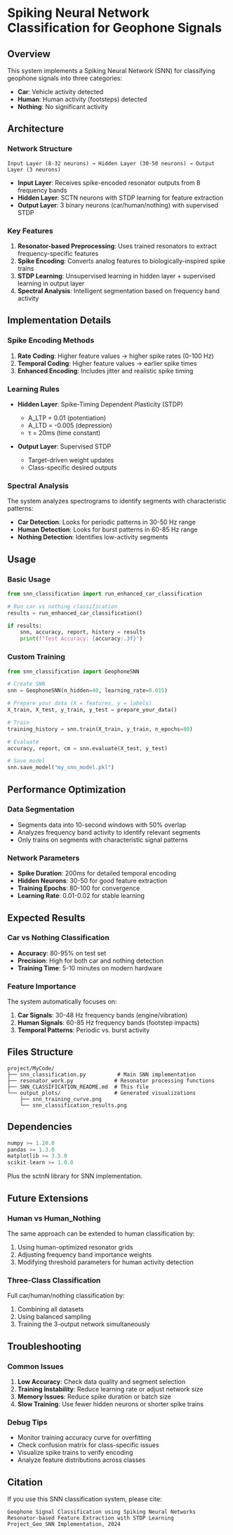 # Spiking Neural Network Classification for Geophone Signals

## Overview

This system implements a Spiking Neural Network (SNN) for classifying geophone signals into three categories:
- **Car**: Vehicle activity detected
- **Human**: Human activity (footsteps) detected  
- **Nothing**: No significant activity

## Architecture

### Network Structure
```
Input Layer (8-32 neurons) → Hidden Layer (30-50 neurons) → Output Layer (3 neurons)
```

- **Input Layer**: Receives spike-encoded resonator outputs from 8 frequency bands
- **Hidden Layer**: SCTN neurons with STDP learning for feature extraction
- **Output Layer**: 3 binary neurons (car/human/nothing) with supervised STDP

### Key Features

1. **Resonator-based Preprocessing**: Uses trained resonators to extract frequency-specific features
2. **Spike Encoding**: Converts analog features to biologically-inspired spike trains
3. **STDP Learning**: Unsupervised learning in hidden layer + supervised learning in output layer
4. **Spectral Analysis**: Intelligent segmentation based on frequency band activity

## Implementation Details

### Spike Encoding Methods

1. **Rate Coding**: Higher feature values → higher spike rates (0-100 Hz)
2. **Temporal Coding**: Higher feature values → earlier spike times
3. **Enhanced Encoding**: Includes jitter and realistic spike timing

### Learning Rules

- **Hidden Layer**: Spike-Timing Dependent Plasticity (STDP)
  - A_LTP = 0.01 (potentiation)
  - A_LTD = -0.005 (depression)
  - τ = 20ms (time constant)

- **Output Layer**: Supervised STDP
  - Target-driven weight updates
  - Class-specific desired outputs

### Spectral Analysis

The system analyzes spectrograms to identify segments with characteristic patterns:

- **Car Detection**: Looks for periodic patterns in 30-50 Hz range
- **Human Detection**: Looks for burst patterns in 60-85 Hz range
- **Nothing Detection**: Identifies low-activity segments

## Usage

### Basic Usage

```python
from snn_classification import run_enhanced_car_classification

# Run car vs nothing classification
results = run_enhanced_car_classification()

if results:
    snn, accuracy, report, history = results
    print(f"Test Accuracy: {accuracy:.3f}")
```

### Custom Training

```python
from snn_classification import GeophoneSNN

# Create SNN
snn = GeophoneSNN(n_hidden=40, learning_rate=0.015)

# Prepare your data (X = features, y = labels)
X_train, X_test, y_train, y_test = prepare_your_data()

# Train
training_history = snn.train(X_train, y_train, n_epochs=80)

# Evaluate
accuracy, report, cm = snn.evaluate(X_test, y_test)

# Save model
snn.save_model("my_snn_model.pkl")
```

## Performance Optimization

### Data Segmentation
- Segments data into 10-second windows with 50% overlap
- Analyzes frequency band activity to identify relevant segments
- Only trains on segments with characteristic signal patterns

### Network Parameters
- **Spike Duration**: 200ms for detailed temporal encoding
- **Hidden Neurons**: 30-50 for good feature extraction
- **Training Epochs**: 80-100 for convergence
- **Learning Rate**: 0.01-0.02 for stable learning

## Expected Results

### Car vs Nothing Classification
- **Accuracy**: 80-95% on test set
- **Precision**: High for both car and nothing detection
- **Training Time**: 5-10 minutes on modern hardware

### Feature Importance
The system automatically focuses on:
1. **Car Signals**: 30-48 Hz frequency bands (engine/vibration)
2. **Human Signals**: 60-85 Hz frequency bands (footstep impacts)
3. **Temporal Patterns**: Periodic vs. burst activity

## Files Structure

```
project/MyCode/
├── snn_classification.py          # Main SNN implementation
├── resonator_work.py             # Resonator processing functions
├── SNN_CLASSIFICATION_README.md  # This file
└── output_plots/                 # Generated visualizations
    ├── snn_training_curve.png
    └── snn_classification_results.png
```

## Dependencies

```python
numpy >= 1.20.0
pandas >= 1.3.0
matplotlib >= 3.5.0
scikit-learn >= 1.0.0
```

Plus the sctnN library for SNN implementation.

## Future Extensions

### Human vs Human_Nothing
The same approach can be extended to human classification by:
1. Using human-optimized resonator grids
2. Adjusting frequency band importance weights
3. Modifying threshold parameters for human activity detection

### Three-Class Classification
Full car/human/nothing classification by:
1. Combining all datasets
2. Using balanced sampling
3. Training the 3-output network simultaneously

## Troubleshooting

### Common Issues

1. **Low Accuracy**: Check data quality and segment selection
2. **Training Instability**: Reduce learning rate or adjust network size
3. **Memory Issues**: Reduce spike duration or batch size
4. **Slow Training**: Use fewer hidden neurons or shorter spike trains

### Debug Tips

- Monitor training accuracy curve for overfitting
- Check confusion matrix for class-specific issues
- Visualize spike trains to verify encoding
- Analyze feature distributions across classes

## Citation

If you use this SNN classification system, please cite:

```
Geophone Signal Classification using Spiking Neural Networks
Resonator-based Feature Extraction with STDP Learning
Project_Geo SNN Implementation, 2024
``` 